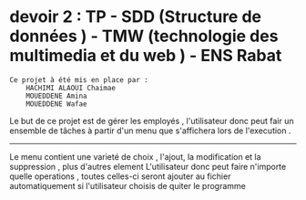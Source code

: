 
# devoir 2 : TP - SDD (Structure de données )  - TMW (technologie des multimedia et du web ) - ENS Rabat

	Ce projet à été mis en place par :  
		HACHIMI ALAOUI Chaimae
		MOUEDDENE Amina
		MOUEDDENE Wafae

Le but de ce projet est de gérer les employés , l'utilisateur donc peut fair un ensemble  de tâches à partir d'un menu que s'affichera lors de l'execution .


----------------------------------------



Le menu contient une varieté de choix  , l'ajout, la modification et la suppression  , plus d'autres element 
L'utilisateur donc peut faire n'importe quelle operations , toutes celles-ci seront ajouter au fichier automatiquement si 
l'utilisateur choisis de  quiter le programme